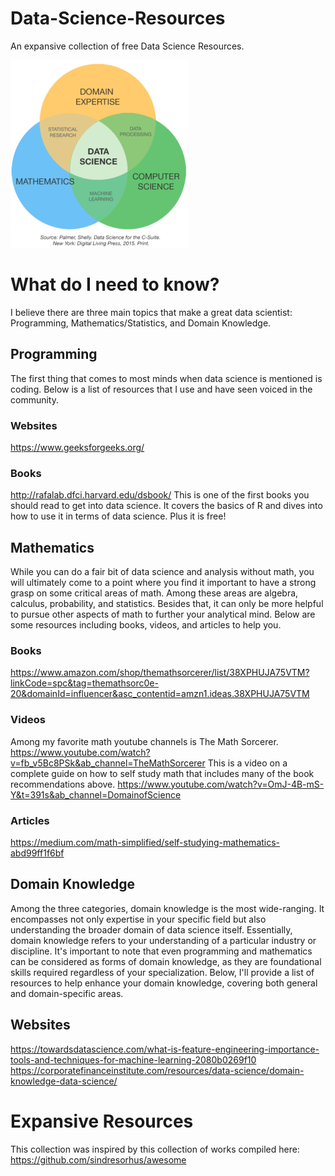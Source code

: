 # Data-Science-Resources
An expansive collection of free Data Science Resources.

![Alt text](image.png)

# What do I need to know?
I believe there are three main topics that make a great data scientist: Programming, Mathematics/Statistics, and Domain Knowledge.

## Programming
The first thing that comes to most minds when data science is mentioned is coding. Below is a list of resources that I use and have seen voiced in the community.

### Websites
https://www.geeksforgeeks.org/

### Books
http://rafalab.dfci.harvard.edu/dsbook/
This is one of the first books you should read to get into data science. It covers the basics of R and dives into how to use it in terms of data science. Plus it is free!

## Mathematics
While you can do a fair bit of data science and analysis without math, you will ultimately come to a point where you find it important to have a strong grasp on some critical areas of math. Among these areas are algebra, calculus, probability, and statistics. Besides that, it can only be more helpful to pursue other aspects of math to further your analytical mind. Below are some resources including books, videos, and articles to help you.

### Books
https://www.amazon.com/shop/themathsorcerer/list/38XPHUJA75VTM?linkCode=spc&tag=themathsorc0e-20&domainId=influencer&asc_contentid=amzn1.ideas.38XPHUJA75VTM

### Videos
Among my favorite math youtube channels is The Math Sorcerer.
https://www.youtube.com/watch?v=fb_v5Bc8PSk&ab_channel=TheMathSorcerer
This is a video on a complete guide on how to self study math that includes many of the book recommendations above.
https://www.youtube.com/watch?v=OmJ-4B-mS-Y&t=391s&ab_channel=DomainofScience

### Articles
https://medium.com/math-simplified/self-studying-mathematics-abd99ff1f6bf

## Domain Knowledge
Among the three categories, domain knowledge is the most wide-ranging. It encompasses not only expertise in your specific field but also understanding the broader domain of data science itself. Essentially, domain knowledge refers to your understanding of a particular industry or discipline. It's important to note that even programming and mathematics can be considered as forms of domain knowledge, as they are foundational skills required regardless of your specialization. Below, I'll provide a list of resources to help enhance your domain knowledge, covering both general and domain-specific areas.

## Websites
https://towardsdatascience.com/what-is-feature-engineering-importance-tools-and-techniques-for-machine-learning-2080b0269f10
https://corporatefinanceinstitute.com/resources/data-science/domain-knowledge-data-science/

# Expansive Resources
This collection was inspired by this collection of works compiled here:
https://github.com/sindresorhus/awesome
